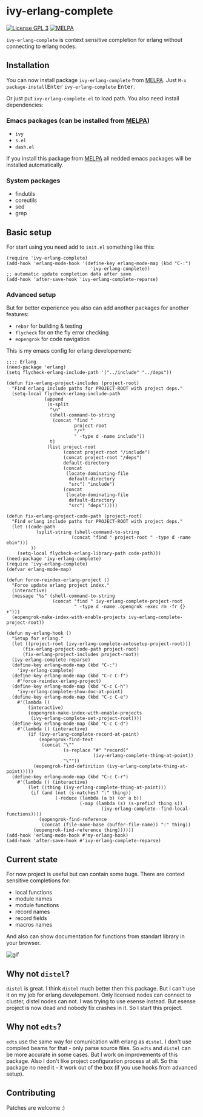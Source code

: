 # ivy-erlang-complete


[![License GPL 3](https://img.shields.io/badge/license-GPL_3-green.svg)](http://www.gnu.org/licenses/gpl-3.0.txt)
[![MELPA](https://melpa.org/packages/ivy-erlang-complete-badge.svg)](https://melpa.org/#/ivy-erlang-complete)

`ivy-erlang-complete` is context sensitive completion for erlang
without connecting to erlang nodes.

## Installation

You can now install package `ivy-erlang-complete` from
[MELPA](https://melpa.org/#/getting-started). Just `M-x`
`package-install`<kbd>Enter</kbd> `ivy-erlang-complete` <kbd>Enter</kbd>.

Or just put `ivy-erlang-complete.el` to load path. You also need install
dependencies:
### Emacs packages (can be installed from [MELPA](https://melpa.org/))
 * `ivy`
 * `s.el`
 * `dash.el`
 
If you install this package from [MELPA](https://melpa.org/) all nedded
emacs packages will be installed automatically.

### System packages
 * findutils
 * coreutils
 * sed
 * grep
 
## Basic setup

For start using you need add to `init.el` something like this:

``` emacs-lisp
(require 'ivy-erlang-complete)
(add-hook 'erlang-mode-hook '(define-key erlang-mode-map (kbd "C-:")
                               'ivy-erlang-complete))
;; automatic update completion data after save
(add-hook 'after-save-hook 'ivy-erlang-complete-reparse)
```

### Advanced setup

But for better experience you also can add another packages for another
features:

* `rebar` for building & testing
* `flycheck` for on the fly error checking
* `eopengrok` for code navigation

This is my emacs config for erlang developement:

``` emacs-lisp
;;;; Erlang
(need-package 'erlang)
(setq flycheck-erlang-include-path '("../include" "../deps"))

(defun fix-erlang-project-includes (project-root)
  "Find erlang include paths for PROJECT-ROOT with project deps."
  (setq-local flycheck-erlang-include-path
              (append
               (s-split
                "\n"
                (shell-command-to-string
                 (concat "find "
                         project-root
                         "/*"
                         " -type d -name include"))
                t)
               (list project-root
                     (concat project-root "/include")
                     (concat project-root "/deps")
                     default-directory
                     (concat
                      (locate-dominating-file
                       default-directory
                       "src") "include")
                     (concat
                      (locate-dominating-file
                       default-directory
                       "src") "deps")))))

(defun fix-erlang-project-code-path (project-root)
  "Find erlang include paths for PROJECT-ROOT with project deps."
  (let ((code-path
           (split-string (shell-command-to-string
                        (concat "find " project-root " -type d -name ebin")))
         ))
    (setq-local flycheck-erlang-library-path code-path)))
(need-package 'ivy-erlang-complete)
(require 'ivy-erlang-complete)
(defvar erlang-mode-map)

(defun force-reindex-erlang-project ()
  "Force update erlang project index."
  (interactive)
  (message "%s" (shell-command-to-string
                 (concat "find " ivy-erlang-complete-project-root
                         " -type d -name .opengrok -exec rm -fr {} +")))
  (eopengrok-make-index-with-enable-projects ivy-erlang-complete-project-root))

(defun my-erlang-hook ()
  "Setup for erlang."
  (let ((project-root (ivy-erlang-complete-autosetup-project-root)))
      (fix-erlang-project-code-path project-root)
      (fix-erlang-project-includes project-root))
  (ivy-erlang-complete-reparse)
  (define-key erlang-mode-map (kbd "C-:")
    'ivy-erlang-complete)
  (define-key erlang-mode-map (kbd "C-c C-f")
    #'force-reindex-erlang-project)
  (define-key erlang-mode-map (kbd "C-c C-h")
    'ivy-erlang-complete-show-doc-at-point)
  (define-key erlang-mode-map (kbd "C-c C-e")
    #'(lambda ()
        (interactive)
        (eopengrok-make-index-with-enable-projects
         (ivy-erlang-complete-set-project-root))))
  (define-key erlang-mode-map (kbd "C-c C-d")
    #'(lambda () (interactive)
        (if (ivy-erlang-complete-record-at-point)
            (eopengrok-find-text
             (concat "\""
                     (s-replace "#" "record("
                                (ivy-erlang-complete-thing-at-point))
                     "\""))
          (eopengrok-find-definition (ivy-erlang-complete-thing-at-point)))))
  (define-key erlang-mode-map (kbd "C-c C-r")
    #'(lambda () (interactive)
        (let ((thing (ivy-erlang-complete-thing-at-point)))
         (if (and (not (s-matches? ":" thing))
                  (-reduce (lambda (a b) (or a b))
                           (-map (lambda (s) (s-prefix? thing s))
                                   (ivy-erlang-complete--find-local-functions))))
            (eopengrok-find-reference
             (concat (file-name-base (buffer-file-name)) ":" thing))
          (eopengrok-find-reference thing))))))
(add-hook 'erlang-mode-hook #'my-erlang-hook)
(add-hook 'after-save-hook #'ivy-erlang-complete-reparse)
```

## Current state

For now project is useful but can contain some bugs. There are context
sensitive completions for:
* local functions
* module names
* module functions
* record names
* record fields
* macros names

And also can show documentation for functions from standart library in
your browser.

![gif](https://github.com/s-kostyaev/ivy-erlang-complete/raw/master/try.gif)

## Why not `distel`?

`distel` is great. I think `distel` much better then this package. But
I can't use it on my job for erlang developement. Only licensed nodes
can connect to cluster, distel nodes can not. I was trying to use esense
instead. But esense project is now dead and nobody fix crashes in
it. So I start this project.

## Why not `edts`?

`edts` use the same way for comunication with erlang as `distel`. I
don't use compiled beams for that - only parse source files. So `edts`
and `distel` can be more accurate in some cases. But I work on
improvements of this package. Also I don't like project configuration process
at all. So this package no need it - it work out of the box (if you
use hooks from advanced setup).

## Contributing

Patches are welcome :)
